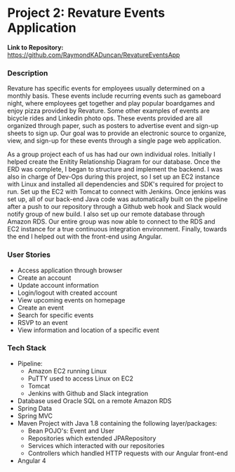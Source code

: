 # Project 2: Revature Events Application #

**Link to Repository:** https://github.com/RaymondKADuncan/RevatureEventsApp

### Description ###

Revature has specific events for employees usually determined on a monthly basis. 
These events include recurring events such as gameboard night, where employees get together and play popular boardgames 
and enjoy pizza provided by Revature. Some other examples of events are bicycle rides and Linkedin photo ops.
These events provided are all organized through paper, such as posters to advertise event and sign-up sheets to sign up.
Our goal was to provide an electronic source to organize, view, and sign-up for these events through a single page web application.

As a group project each of us has had our own individual roles. Initially I helped create the Enitity Relationship Diagram for our database. Once the ERD was complete, I began to structure and implement the backend. I was also in charge of Dev-Ops during this project, so I set up an EC2 instance with Linux and installed all dependencies and SDK's required for project to run. Set up the EC2 with Tomcat to connect with Jenkins. Once jenkins was set up, all of our back-end Java code was automatically built on the pipeline after a push to our repository through a Github web hook and Slack would notify group of new build. I also set up our remote database through Amazon RDS. Our entire group was now able to connect to the RDS and EC2 instance for a true continuous integration environment. Finally, towards the end I helped out with the front-end using Angular.

### User Stories ###

* Access application through browser
* Create an account
* Update account information
* Login/logout with created account
* View upcoming events on homepage
* Create an event 
* Search for specific events 
* RSVP to an event 
* View information and location of a specific event 

### Tech Stack ###

* Pipeline:
  * Amazon EC2 running Linux
  * PuTTY used to access Linux on EC2
  * Tomcat
  * Jenkins with Github and Slack integration
* Database used Oracle SQL on a remote Amazon RDS
* Spring Data
* Spring MVC
* Maven Project with Java 1.8 containing the following layer/packages:
  * Bean POJO's: Event and User
  * Repositories which extended JPARepository
  * Services which interacted with our repositories
  * Controllers which handled HTTP requests with our Angular front-end
* Angular 4


